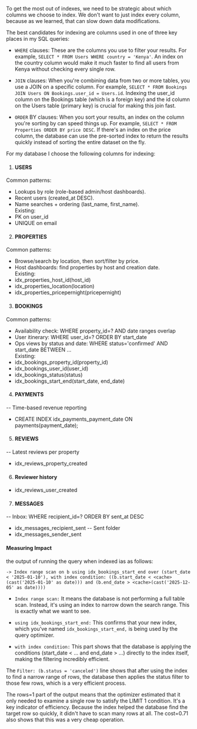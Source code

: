To get the most out of indexes, we need to be strategic about which columns we choose to index. We don't want to just index every column, because as we learned, that can slow down data modifications.

The best candidates for indexing are columns used in one of three key places in my SQL queries:

- `WHERE` clauses: These are the columns you use to filter your results. For example, `SELECT * FROM Users WHERE country = 'Kenya'`. An index on the country column would make it much faster to find all users from Kenya without checking every single row.

- `JOIN` clauses: When you're combining data from two or more tables, you use a JOIN on a specific column. For example, `SELECT * FROM Bookings JOIN Users ON Bookings.user_id = Users.id`. Indexing the user_id column on the Bookings table (which is a foreign key) and the id column on the Users table (primary key) is crucial for making this join fast.

- `ORDER` BY clauses: When you sort your results, an index on the column you're sorting by can speed things up. For example, `SELECT * FROM Properties ORDER BY price DESC`. If there's an index on the price column, the database can use the pre-sorted index to return the results quickly instead of sorting the entire dataset on the fly.

For my database I choose the following columns for indexing:

1. #### USERS
Common patterns:
  - Lookups by role (role-based admin/host dashboards).  
  - Recent users (created_at DESC).  
  - Name searches + ordering (last_name, first_name).  
Existing:  
  - PK on user_id  
  - UNIQUE on email  

2. #### PROPERTIES
Common patterns:  
  - Browse/search by location, then sort/filter by price.  
  - Host dashboards: find properties by host and creation date.  
Existing:  
  - idx_properties_host_id(host_id)  
  - idx_properties_location(location)  
  - idx_properties_pricepernight(pricepernight)  

3. #### BOOKINGS
Common patterns:  
  - Availability check: WHERE property_id=? AND date ranges overlap  
  - User itinerary: WHERE user_id=? ORDER BY start_date  
  - Ops views by status and date: WHERE status='confirmed' AND start_date BETWEEN ...  
Existing:
  - idx_bookings_property_id(property_id)  
  - idx_bookings_user_id(user_id)  
  - idx_bookings_status(status)  
  - idx_bookings_start_end(start_date, end_date)  

4. #### PAYMENTS 
-- Time-based revenue reporting
  - CREATE INDEX idx_payments_payment_date ON payments(payment_date);

5. #### REVIEWS 
-- Latest reviews per property
  - idx_reviews_property_created

6. #### Reviewer history
  - idx_reviews_user_created 

7. #### MESSAGES 
-- Inbox: WHERE recipient_id=? ORDER BY sent_at DESC
  - idx_messages_recipient_sent
-- Sent folder
  - idx_messages_sender_sent 

#### Measuring Impact
the output of running the query when indexed ias as follows:

`-> Index range scan on b using idx_bookings_start_end over (start_date < '2025-01-10'), with index condition: ((b.start_date < <cache>(cast('2025-01-10' as date))) and (b.end_date > <cache>(cast('2025-12-05' as date))))`

- `Index range scan:` It means the database is not performing a full table scan. Instead, it's using an index to narrow down the search range. This is exactly what we want to see.

- `using idx_bookings_start_end:` This confirms that your new index, which you've named `idx_bookings_start_end,` is being used by the query optimizer.

- `with index condition:` This part shows that the database is applying the conditions (start_date < ... and end_date > ...) directly to the index itself, making the filtering incredibly efficient.

The `Filter: (b.status = 'canceled')` line shows that after using the index to find a narrow range of rows, the database then applies the status filter to those few rows, which is a very efficient process.

The rows=1 part of the output means that the optimizer estimated that it only needed to examine a single row to satisfy the LIMIT 1 condition. It's a key indicator of efficiency. Because the index helped the database find the target row so quickly, it didn't have to scan many rows at all. The cost=0.71 also shows that this was a very cheap operation.


